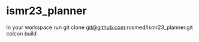 # ismr23_planner

In your workspace run
git clone git@github.com:rosmed/ismr23_planner.git
colcon build
